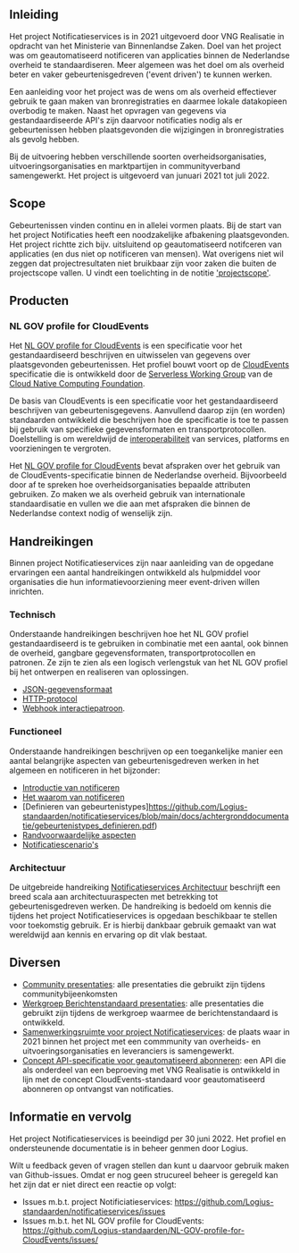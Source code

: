 ## Inleiding

Het project Notificatieservices is in 2021 uitgevoerd door VNG Realisatie in opdracht van het Ministerie van Binnenlandse Zaken. Doel van het project was om geautomatiseerd notificeren van applicaties binnen de Nederlandse overheid te standaardiseren. Meer algemeen was het doel om als overheid beter en vaker gebeurtenisgedreven ('event driven') te kunnen werken. 

Een aanleiding voor het project was de wens om als overheid effectiever gebruik te gaan maken van bronregistraties en daarmee lokale datakopieen overbodig te maken. Naast het opvragen van gegevens via gestandaardiseerde API's zijn daarvoor notificaties nodig als er gebeurtenissen hebben plaatsgevonden die wijzigingen in bronregistraties als gevolg hebben.

Bij de uitvoering hebben verschillende soorten overheidsorganisaties, uitvoeringsorganisaties en marktpartijen in communityverband samengewerkt. Het project is uitgevoerd van junuari 2021 tot juli 2022. 

## Scope

Gebeurtenissen vinden continu en in allelei vormen plaats. Bij de start van het project Notificaties heeft een noodzakelijke afbakening plaatsgevonden. Het project richtte zich bijv. uitsluitend op geautomatiseerd notifceren van applicaties (en dus niet op notificeren van mensen). Wat overigens niet wil zeggen dat projectresultaten niet bruikbaar zijn voor zaken die buiten de projectscope vallen. U vindt een toelichting  in de notitie ['projectscope'](https://github.com/Logius-standaarden/notificatieservices/blob/main/docs/achtergronddocumentatie/notificatieservices_scope.pdf).

## Producten

### NL GOV profile for CloudEvents

Het [NL GOV profile for CloudEvents](https://logius-standaarden.github.io/NL-GOV-profile-for-CloudEvents/) is een specificatie voor het gestandaardiseerd beschrijven en uitwisselen van gegevens over plaatsgevonden gebeurtenissen. Het profiel bouwt voort op de [CloudEvents](https://cloudevents.io/) specificatie die is ontwikkeld door de [Serverless Working Group](https://github.com/cncf/wg-serverless) van de
[Cloud Native Computing Foundation](https://www.cncf.io/). 

De basis van CloudEvents is een specificatie voor het gestandaardiseerd beschrijven van gebeurtenisgegevens. Aanvullend daarop zijn (en worden) standaarden ontwikkeld die beschrijven hoe de specificatie is toe te passen bij gebruik van specifieke gegevensformaten en transportprotocollen. Doelstelling is om wereldwijd de [interoperabiliteit](https://nl.wikipedia.org/wiki/Interoperabiliteit) van services, platforms en voorzieningen te vergroten.

Het [NL GOV profile for CloudEvents](https://logius-standaarden.github.io/NL-GOV-profile-for-CloudEvents/) bevat afspraken over het gebruik van de CloudEvents-specificatie binnen de Nederlandse overheid. Bijvoorbeeld door af te spreken hoe overheidsorganisaties bepaalde attributen gebruiken. Zo maken we als overheid gebruik van internationale standaardisatie en vullen we die aan met afspraken die binnen de Nederlandse context nodig of wenselijk zijn. 

## Handreikingen

Binnen project Notificatieservices zijn naar aanleiding van de opgedane ervaringen een aantal handreikingen ontwikkeld als hulpmiddel voor organisaties die hun informatievoorziening meer event-driven willen inrichten. 

### Technisch

Onderstaande handreikingen beschrijven hoe het NL GOV profiel gestandaardiseerd is te gebruiken in combinatie met een
aantal, ook binnen de overheid, gangbare gegevensformaten, transportprotocollen en patronen. Ze zijn te zien als een logisch verlengstuk van het NL GOV profiel bij het ontwerpen en realiseren van oplossingen. 

- [JSON-gegevensformaat](https://github.com/Logius-standaarden/NL-GOV-profile-for-CloudEvents/blob/main/NL-GOV-Guideline-for-CloudEvents-JSON.md)
- [HTTP-protocol](https://github.com/Logius-standaarden/NL-GOV-profile-for-CloudEvents/blob/main/NL-GOV-Guideline-for-CloudEvents-HTTP.md)
- [Webhook interactiepatroon](https://github.com/Logius-standaarden/NL-GOV-profile-for-CloudEvents/blob/main/NL-GOV-Guideline-for-CloudEvents-Webhook.md).

### Functioneel

Onderstaande handreikingen beschrijven op een toegankelijke manier een aantal belangrijke aspecten van gebeurtenisgedreven werken in het algemeen en notificeren in het bijzonder:

- [Introductie van notificeren](https://github.com/Logius-standaarden/notificatieservices/blob/main/docs/achtergronddocumentatie/introductie_van_notificeren.pdf)
- [Het waarom van notificeren](https://github.com/Logius-standaarden/notificatieservices/blob/main/docs/achtergronddocumentatie/waarom_notificeren.pdf)
- [Definieren van gebeurtenistypes]https://github.com/Logius-standaarden/notificatieservices/blob/main/docs/achtergronddocumentatie/gebeurtenistypes_definieren.pdf)
- [Randvoorwaardelijke aspecten](https://github.com/Logius-standaarden/notificatieservices/blob/main/docs/achtergronddocumentatie/randvoorwaarden_notificeren.pdf)
- [Notificatiescenario's](https://github.com/Logius-standaarden/notificatieservices/blob/main/docs/achtergronddocumentatie/notificatiescenarios.pdf)

### Architectuur

De uitgebreide handreiking [Notificatieservices Architectuur](https://github.com/Logius-standaarden/notificatieservices/blob/main/docs/achtergronddocumentatie/notificatieservices_architectuur.pdf) beschrijft een breed scala aan architectuuraspecten met betrekking tot gebeurtenisgedreven werken. De handreiking is bedoeld om kennis die tijdens het project Notificatieservices is opgedaan beschikbaar te stellen voor toekomstig gebruik. Er is hierbij dankbaar gebruik gemaakt van wat wereldwijd aan kennis en ervaring op dit vlak bestaat.

## Diversen

- [Community presentaties](https://samenwerken.pleio.nl/groups/view/1fde4814-ec84-49bd-a67a-935eb712e7a2/notificatieservices/files/e49f6a1d-c1ae-4128-95c9-edc3d3e89caf): alle presentaties die gebruikt zijn tijdens
  communitybijeenkomsten
- [Werkgroep Berichtenstandaard presentaties](https://samenwerken.pleio.nl/groups/view/1fde4814-ec84-49bd-a67a-935eb712e7a2/notificatieservices/files/4ff096f5-ba66-4c60-a9d1-44dcd9798897): alle presentaties die gebruikt zijn tijdens
  de werkgroep waarmee de berichtenstandaard is ontwikkeld.
- [Samenwerkingsruimte voor project Notificatieservices](https://samenwerken.pleio.nl/groups/view/1fde4814-ec84-49bd-a67a-935eb712e7a2/notificatieservices): de plaats waar in 2021 binnen het project met een commmunity van overheids- en uitvoeringsorganisaties en leveranciers is samengewerkt.
- [Concept API-specificatie voor geautomatiseerd abonneren](https://github.com/Logius-standaarden/notificatieservices/tree/main/docs/api-specification): een API die als onderdeel van een beproeving met VNG Realisatie is ontwikkeld in lijn met de concept CloudEvents-standaard voor geautomatiseerd abonneren op ontvangst van notificaties.

## Informatie en vervolg

Het project Notificatieservices is beeindigd per 30 juni 2022. Het profiel en ondersteunende documentatie is in beheer genmen door Logius.

Wilt u feedback geven of vragen stellen dan kunt u daarvoor gebruik maken van Github-issues. Omdat er nog geen strucureel beheer is geregeld kan het zijn dat er niet direct een reactie op volgt:
- Issues m.b.t. project Notificiatieservices: https://github.com/Logius-standaarden/notificatieservices/issues
- Issues m.b.t. het NL GOV profile for CloudEvents: https://github.com/Logius-standaarden/NL-GOV-profile-for-CloudEvents/issues/ 


